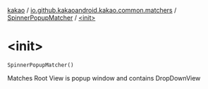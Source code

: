 [kakao](../../index.md) / [io.github.kakaoandroid.kakao.common.matchers](../index.md) / [SpinnerPopupMatcher](index.md) / [&lt;init&gt;](./-init-.md)

# &lt;init&gt;

`SpinnerPopupMatcher()`

Matches Root View is popup window and contains DropDownView

